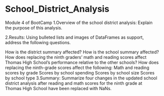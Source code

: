 # School_District_Analysis
Module 4 of BootCamp
1.Overview of the school district analysis: Explain the purpose of this analysis.

2.Results: Using bulleted lists and images of DataFrames as support, address the following questions.

How is the district summary affected?
How is the school summary affected?
How does replacing the ninth graders’ math and reading scores affect Thomas High School’s performance relative to the other schools?
How does replacing the ninth-grade scores affect the following:
Math and reading scores by grade
Scores by school spending
Scores by school size
Scores by school type
3.Summary: Summarize four changes in the updated school district analysis after reading and math scores for the ninth grade at Thomas High School have been replaced with NaNs.
